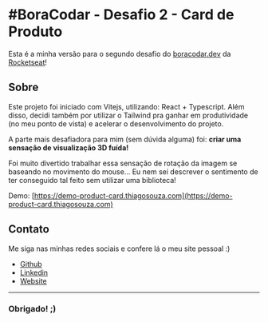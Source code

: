 # #BoraCodar - Desafio 2 - Card de Produto

Esta é a minha versão para o segundo desafio do [boracodar.dev](boracodar.dev) da [Rocketseat](https://www.rocketseat.com.br/)!

## Sobre

Este projeto foi iniciado com Vitejs, utilizando: React + Typescript. Além disso, decidi também por utilizar o Tailwind pra ganhar em produtividade (no meu ponto de vista) e acelerar o desenvolvimento do projeto.

A parte mais desafiadora para mim (sem dúvida alguma) foi: **criar uma sensação de visualização 3D fuída!**

Foi muito divertido trabalhar essa sensação de rotação da imagem se baseando no movimento do mouse... Eu nem sei descrever o sentimento de ter conseguido tal feito sem utilizar uma biblioteca!

Demo: [https://demo-product-card.thiagosouza.com](https://demo-product-card.thiagosouza.com)

## Contato

Me siga nas minhas redes sociais e confere lá o meu site pessoal :)

- [Github](https://github.com/thrsouza)
- [Linkedin](https://www.linkedin.com/in/thrsouza/)
- [Website](https://www.thiagosouza.com)

---

### Obrigado! ;)
